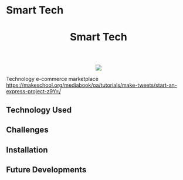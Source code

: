 # Smart Tech

# <p align="center"> Smart Tech </p>
<br> 
 <p align="center">
  <img src="gif here"/>
</p>

Technology e-commerce marketplace
https://makeschool.org/mediabook/oa/tutorials/make-tweets/start-an-express-project-z9Y=/

## Technology Used


## Challenges 


## Installation



## Future Developments





